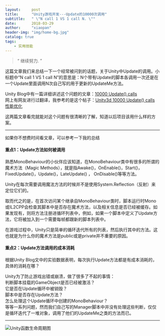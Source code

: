 ```yaml
---
layout:     post
title:      "Unity游戏开发---Update的10000次调用"
subtitle:   " \"N call 1 VS 1 call N. \""
date:       2018-03-29
author:     "xiaopan"
header-img: "img/home-bg.jpg"
catalog: true
tags:
    - 实用技能
---
```


> “ 继续努力. ”

这篇文章我们来总结一下一个经常被问到的话题，关于Unity中Update的调用。小标题中“N call 1 VS 1 call N”的意思是：N个带有Update的脚本各调用一次还是在一个Update里面调用N次自己写的用于更新的UpdateMe方法。

Unity Blog中有一篇详细讲述这个问题的文章：[10000 Update() calls](https://blogs.unity3d.com/cn/2015/12/23/1k-update-calls/)  
网上有网友进行过翻译，我参考的是这个帖子：[Unity3d 10000 Update() calls 性能优化](https://blog.csdn.net/huutu/article/details/50522585)

这两篇文章看完就能对这个问题有很清晰的了解，知道以后项目该用什么样的方案。

---

如果你不想费时间看文章，可以参考一下我的总结  

#### 重点1：Update方法如何被调用
熟悉MonoBehaviour的小伙伴应该知道，在MonoBehaviour类中有很多的所谓的魔术方法（Magic Methods），就是指Awake()，OnEnable()，Start()，FixedUpdate()，Update()，LateUpdate() ， OnDisable()等等方法。  

Unity在每次需要调用魔法方法的时候并不是使用System.Reflection（反射）来定位它们的。  

取而代之的是，在首次访问某个继承自MonoBehaviour类时，脚本运行时Mono或IL2CPP会检查其脚本中是否存在魔术方法，以及相关信息是否已经被缓存。如果发现有，则将方法注册进循环列表中，例如，如果一个脚本中定义了Update方法，它将被加入到一个需要每帧都跟新的脚本列表中。  

在游戏过程中，Unity只是简单的循环迭代所有的列表，然后执行其中的方法。这也就是为什么你的魔术方法是public或是private并不重要的原因。  

#### 重点2：Update方法调用的成本消耗
根据Unity Blog文中的实验数据表明，每次执行Update方法都是有成本消耗的，具体的消耗在哪？  

Unity为了防止游戏出错或崩溃，做了很多了不起的事情：  
判断脚本挂载的GameObject是否已经被激活？  
它是否在Update循环中被销毁？  
脚本中是否存在Update方法？  
怎么处理这个Update循环中创建的MonoBehaviour？  
等等一系列问题，然而我们自己写的Manager脚本中并没有处理这些判断，仅仅是循环迭代了一堆对象，调用了他们的UpdateMe之类的方法而已。

---

![Unity函数生命周期图](https://xiaopan1991.github.io/img/UpdateCall/UpdateCall.jpg)